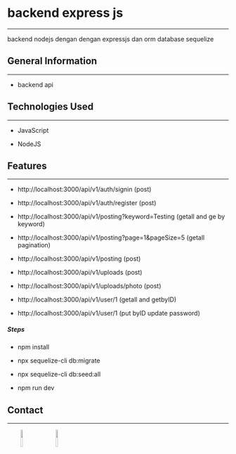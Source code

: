 <h1>backend express js</h1>
<hr><p>backend nodejs dengan dengan
expressjs dan orm database sequelize</p><h2>General Information</h2>
<hr><ul>
<li>backend api</li>
</ul><h2>Technologies Used</h2>
<hr><ul>
<li>JavaScript</li>
</ul><ul>
<li>NodeJS</li>
</ul><h2>Features</h2>
<hr><ul>
<li>http://localhost:3000/api/v1/auth/signin (post)</li>
</ul><ul>
<li>http://localhost:3000/api/v1/auth/register (post)</li>
</ul><ul>
<li>http://localhost:3000/api/v1/posting?keyword=Testing (getall and ge by keyword)</li>
</ul><ul>
</ul><ul>
<li>http://localhost:3000/api/v1/posting?page=1&pageSize=5 (getall pagination)</li>
</ul><ul>
<li>http://localhost:3000/api/v1/posting (post)</li>
</ul><ul>
<li>http://localhost:3000/api/v1/uploads (post)</li>
</ul><ul>
<li>http://localhost:3000/api/v1/uploads/photo (post)</li>
</ul><ul>
<li>http://localhost:3000/api/v1/user/1 (getall and getbyID)</li>
</ul><ul>
<li>http://localhost:3000/api/v1/user/1 (put byID update password)</li>
</ul><h5>Steps</h5><ul>
<li>npm install</li>
</ul><ul>
<li>npx sequelize-cli db:migrate</li>
</ul><ul>
<li>npx sequelize-cli db:seed:all</li>
</ul><ul>
<li>npm run dev</li>
</ul><h2>Contact</h2>
<hr><p><span style="margin-right: 30px;"></span><a href="https://www.linkedin.com/in/arief-sangga-utama/"><img target="_blank" src="https://cdn.jsdelivr.net/gh/devicons/devicon/icons/linkedin/linkedin-original.svg" style="width: 10%;"></a><span style="margin-right: 30px;"></span><a href="https://github.com/kapoylawas/reactvite-frontend"><img target="_blank" src="https://cdn.jsdelivr.net/gh/devicons/devicon/icons/github/github-original.svg" style="width: 10%;"></a></p>